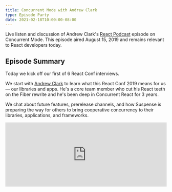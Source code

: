 ```yaml
---
title: Concurrent Mode with Andrew Clark
type: Episode Party
date: 2021-02-18T10:00:00-08:00
---
```


Live listen and discussion of Andrew Clark's [React Podcast](https://reactpodcast.com) episode on Concurrent Mode. This episode aired August 15, 2019 and remains relevant to React developers today.

## Episode Summary

Today we kick off our first of 6 React Conf interviews.

We start with [Andrew Clark](https://twitter.com/acdlite) to learn what this React Conf 2019 means for us — our libraries and apps. He's a core team member who cut his React teeth on the Fiber rewrite and he's been deep in Concurrent React for 3 years.

We chat about future features, prerelease channels, and how Suspense is preparing the way for others to bring cooperative concurrency to their libraries, applications, and frameworks.

<iframe height="200px" width="100%" frameborder="no" scrolling="no" seamless src="https://player.simplecast.com/ee45a95c-c80e-4f75-af66-8b21e18471f5?dark=false"></iframe>
